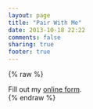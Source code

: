 ```yaml
---
layout: page
title: "Pair With Me"
date: 2013-10-18 22:22
comments: false
sharing: true
footer: true
---
```

{% raw %}
<div id="wufoo-z1pnsig403xob2n">
Fill out my <a href="https://jcarouth.wufoo.com/forms/z1pnsig403xob2n">online form</a>.
</div>
<script type="text/javascript">var z1pnsig403xob2n;(function(d, t) {
    var s = d.createElement(t), options = {
        'userName':'jcarouth', 
        'formHash':'z1pnsig403xob2n', 
        'autoResize':true,
        'height':'378',
        'async':true,
        'host':'wufoo.com',
        'header':'show', 
        'ssl':true};
        s.src = ('https:' == d.location.protocol ? 'https://' : 'http://') + 'wufoo.com/scripts/embed/form.js';
        s.onload = s.onreadystatechange = function() {
            var rs = this.readyState; if (rs) if (rs != 'complete') if (rs != 'loaded') return;
            try { z1pnsig403xob2n = new WufooForm();z1pnsig403xob2n.initialize(options);z1pnsig403xob2n.display(); } catch (e) {}};
            var scr = d.getElementsByTagName(t)[0], par = scr.parentNode; par.insertBefore(s, scr);
})(document, 'script');</script>
{% endraw %}
